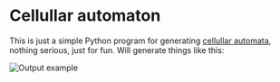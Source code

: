 # Cellullar automaton

This is just a simple Python program for generating [cellullar automata](https://en.wikipedia.org/wiki/Cellular_automaton), nothing serious, just for fun.
Will generate things like this:

![Output example](https://user-images.githubusercontent.com/1571416/58010580-eab54a00-7af0-11e9-8fce-c51259ad339b.png)
